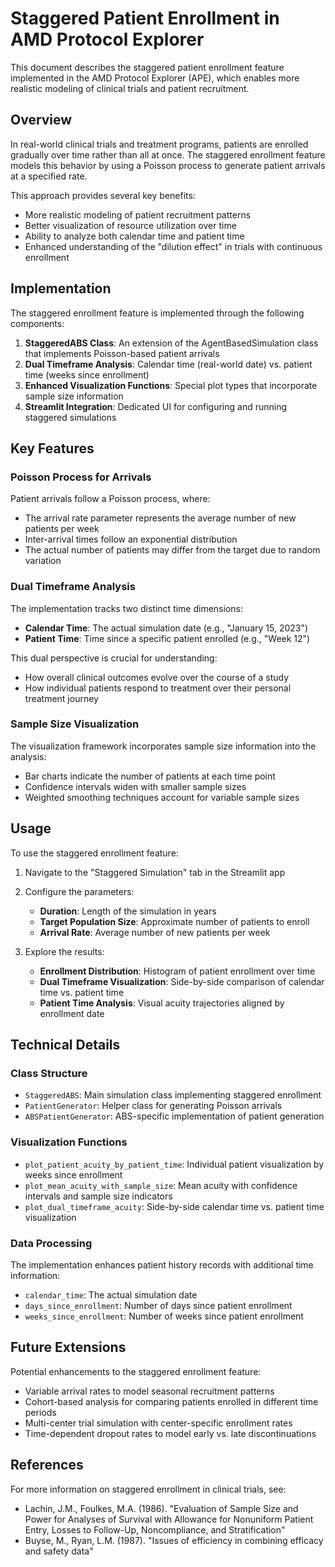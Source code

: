 # Staggered Patient Enrollment in AMD Protocol Explorer

This document describes the staggered patient enrollment feature implemented in the AMD Protocol Explorer (APE), which enables more realistic modeling of clinical trials and patient recruitment.

## Overview

In real-world clinical trials and treatment programs, patients are enrolled gradually over time rather than all at once. The staggered enrollment feature models this behavior by using a Poisson process to generate patient arrivals at a specified rate.

This approach provides several key benefits:
- More realistic modeling of patient recruitment patterns
- Better visualization of resource utilization over time
- Ability to analyze both calendar time and patient time
- Enhanced understanding of the "dilution effect" in trials with continuous enrollment

## Implementation

The staggered enrollment feature is implemented through the following components:

1. **StaggeredABS Class**: An extension of the AgentBasedSimulation class that implements Poisson-based patient arrivals
2. **Dual Timeframe Analysis**: Calendar time (real-world date) vs. patient time (weeks since enrollment) 
3. **Enhanced Visualization Functions**: Special plot types that incorporate sample size information
4. **Streamlit Integration**: Dedicated UI for configuring and running staggered simulations

## Key Features

### Poisson Process for Arrivals

Patient arrivals follow a Poisson process, where:
- The arrival rate parameter represents the average number of new patients per week
- Inter-arrival times follow an exponential distribution
- The actual number of patients may differ from the target due to random variation

### Dual Timeframe Analysis

The implementation tracks two distinct time dimensions:
- **Calendar Time**: The actual simulation date (e.g., "January 15, 2023")
- **Patient Time**: Time since a specific patient enrolled (e.g., "Week 12")

This dual perspective is crucial for understanding:
- How overall clinical outcomes evolve over the course of a study
- How individual patients respond to treatment over their personal treatment journey

### Sample Size Visualization

The visualization framework incorporates sample size information into the analysis:
- Bar charts indicate the number of patients at each time point
- Confidence intervals widen with smaller sample sizes
- Weighted smoothing techniques account for variable sample sizes

## Usage

To use the staggered enrollment feature:

1. Navigate to the "Staggered Simulation" tab in the Streamlit app
2. Configure the parameters:
   - **Duration**: Length of the simulation in years
   - **Target Population Size**: Approximate number of patients to enroll
   - **Arrival Rate**: Average number of new patients per week

3. Explore the results:
   - **Enrollment Distribution**: Histogram of patient enrollment over time
   - **Dual Timeframe Visualization**: Side-by-side comparison of calendar time vs. patient time
   - **Patient Time Analysis**: Visual acuity trajectories aligned by enrollment date

## Technical Details

### Class Structure

- `StaggeredABS`: Main simulation class implementing staggered enrollment
- `PatientGenerator`: Helper class for generating Poisson arrivals
- `ABSPatientGenerator`: ABS-specific implementation of patient generation

### Visualization Functions

- `plot_patient_acuity_by_patient_time`: Individual patient visualization by weeks since enrollment
- `plot_mean_acuity_with_sample_size`: Mean acuity with confidence intervals and sample size indicators
- `plot_dual_timeframe_acuity`: Side-by-side calendar time vs. patient time visualization

### Data Processing

The implementation enhances patient history records with additional time information:
- `calendar_time`: The actual simulation date
- `days_since_enrollment`: Number of days since patient enrollment
- `weeks_since_enrollment`: Number of weeks since patient enrollment

## Future Extensions

Potential enhancements to the staggered enrollment feature:
- Variable arrival rates to model seasonal recruitment patterns
- Cohort-based analysis for comparing patients enrolled in different time periods
- Multi-center trial simulation with center-specific enrollment rates
- Time-dependent dropout rates to model early vs. late discontinuations

## References

For more information on staggered enrollment in clinical trials, see:
- Lachin, J.M., Foulkes, M.A. (1986). "Evaluation of Sample Size and Power for Analyses of Survival with Allowance for Nonuniform Patient Entry, Losses to Follow-Up, Noncompliance, and Stratification"
- Buyse, M., Ryan, L.M. (1987). "Issues of efficiency in combining efficacy and safety data"